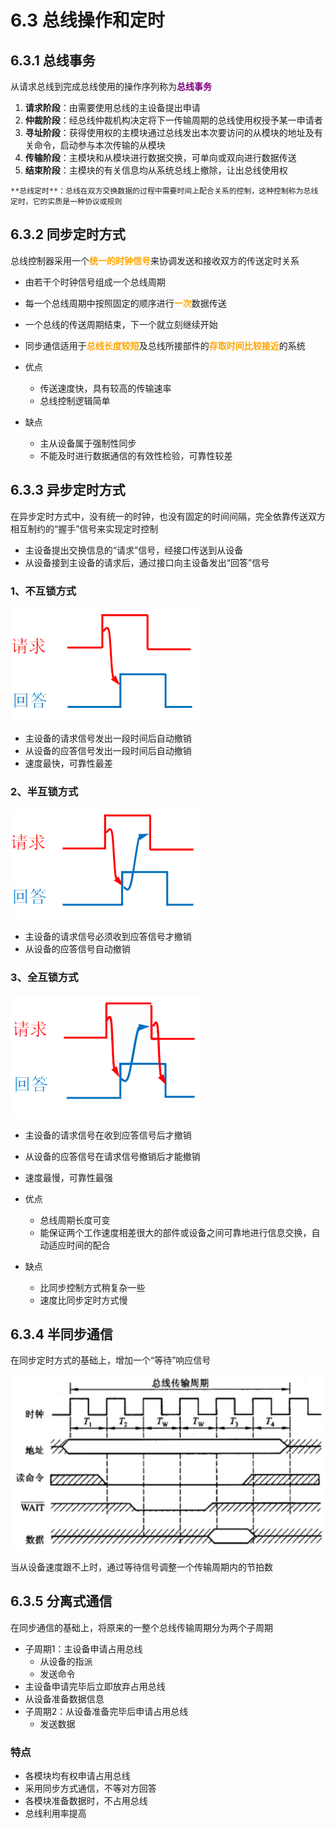 # 6.3 总线操作和定时

## 6.3.1 总线事务

从请求总线到完成总线使用的操作序列称为<font color=purple>**总线事务**</font>

1. **请求阶段**：由需要使用总线的主设备提出申请
2. **仲裁阶段**：经总线仲裁机构决定将下一传输周期的总线使用权授予某一申请者
3. **寻址阶段**：获得使用权的主模块通过总线发出本次要访问的从模块的地址及有关命令，启动参与本次传输的从模块
4. **传输阶段**：主模块和从模块进行数据交换，可单向或双向进行数据传送
5. **结束阶段**：主模块的有关信息均从系统总线上撤除，让出总线使用权



```admonish
**总线定时**：总线在双方交换数据的过程中需要时间上配合关系的控制，这种控制称为总线定时，它的实质是一种协议或规则
```



## 6.3.2 同步定时方式

总线控制器采用一个<font color=orange>**统一的时钟信号**</font>来协调发送和接收双方的传送定时关系

- 由若干个时钟信号组成一个总线周期
- 每一个总线周期中按照固定的顺序进行<font color=orange>**一次**</font>数据传送
- 一个总线的传送周期结束，下一个就立刻继续开始
- 同步通信适用于<font color=orange>**总线长度较短**</font>及总线所接部件的<font color=orange>**存取时间比较接近**</font>的系统



- 优点
  - 传送速度快，具有较高的传输速率
  - 总线控制逻辑简单
- 缺点
  - 主从设备属于强制性同步
  - 不能及时进行数据通信的有效性检验，可靠性较差

## 6.3.3 异步定时方式

在异步定时方式中，没有统一的时钟，也没有固定的时间间隔，完全依靠传送双方相互制约的“握手”信号来实现定时控制

- 主设备提出交换信息的“请求”信号，经接口传送到从设备
- 从设备接到主设备的请求后，通过接口向主设备发出“回答”信号

### 1、不互锁方式

![不互锁方式](../.gitbook/assets/不互锁方式.png)

- 主设备的请求信号发出一段时间后自动撤销
- 从设备的应答信号发出一段时间后自动撤销
- 速度最快，可靠性最差

### 2、半互锁方式

![半互锁方式](../.gitbook/assets/半互锁方式.png)

- 主设备的请求信号必须收到应答信号才撤销
- 从设备的应答信号自动撤销

### 3、全互锁方式

![全互锁方式](../.gitbook/assets/全互锁方式.png)

- 主设备的请求信号在收到应答信号后才撤销
- 从设备的应答信号在请求信号撤销后才能撤销
- 速度最慢，可靠性最强



- 优点
  - 总线周期长度可变
  - 能保证两个工作速度相差很大的部件或设备之间可靠地进行信息交换，自动适应时间的配合
- 缺点
  - 比同步控制方式稍复杂一些
  - 速度比同步定时方式慢

## 6.3.4 半同步通信

在同步定时方式的基础上，增加一个“等待”响应信号

![半同步通信](../.gitbook/assets/半同步通信.png)

当从设备速度跟不上时，通过等待信号调整一个传输周期内的节拍数

## 6.3.5 分离式通信

在同步通信的基础上，将原来的一整个总线传输周期分为两个子周期

- 子周期1：主设备申请占用总线
  - 从设备的指派
  - 发送命令
- 主设备申请完毕后立即放弃占用总线
- 从设备准备数据信息
- 子周期2：从设备准备完毕后申请占用总线
  - 发送数据

### 特点

- 各模块均有权申请占用总线
- 采用同步方式通信，不等对方回答
- 各模块准备数据时，不占用总线
- 总线利用率提高
